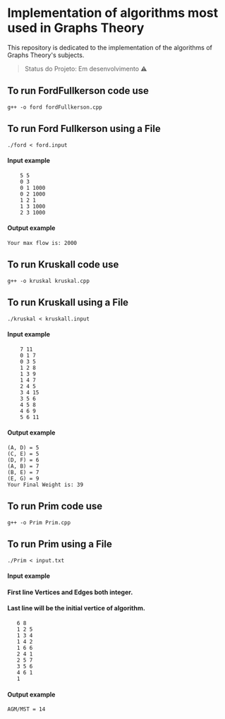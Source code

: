 # Implementation of algorithms most used in Graphs Theory
This repository is dedicated to the implementation of the algorithms of Graphs Theory's subjects.

> Status do Projeto: Em desenvolvimento :warning:

## To run FordFullkerson code use
    g++ -o ford fordFullkerson.cpp

## To run Ford Fullkerson using a File
    ./ford < ford.input

#### Input example

```
    5 5
    0 3
    0 1 1000
    0 2 1000
    1 2 1
    1 3 1000
    2 3 1000
```
#### Output example
    Your max flow is: 2000

##

## To run Kruskall code use
    g++ -o kruskal kruskal.cpp

## To run Kruskall using a File
    ./kruskal < kruskall.input

#### Input example

```
    7 11
    0 1 7
    0 3 5
    1 2 8
    1 3 9
    1 4 7
    2 4 5
    3 4 15
    3 5 6
    4 5 8
    4 6 9
    5 6 11
```
#### Output example
    (A, D) = 5
    (C, E) = 5
    (D, F) = 6
    (A, B) = 7
    (B, E) = 7
    (E, G) = 9
    Your Final Weight is: 39

## To run Prim code use
    g++ -o Prim Prim.cpp

## To run Prim using a File
    ./Prim < input.txt

#### Input example

#### First line Vertices and Edges both integer.
#### Last line will be the initial vertice of algorithm.

```
   6 8
   1 2 5
   1 3 4
   1 4 2
   1 6 6
   2 4 1
   2 5 7
   3 5 6
   4 6 1
   1
```
#### Output example
    AGM/MST = 14